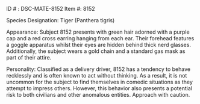 ID # : DSC-MATE-8152
Item #: 8152

Species Designation: Tiger (Panthera tigris)

Appearance: Subject 8152 presents with green hair adorned with a purple cap and a red cross earring hanging from each ear. Their forehead features a goggle apparatus whilst their eyes are hidden behind thick nerd glasses. Additionally, the subject wears a gold chain and a standard gas mask as part of their attire.

Personality: Classified as a delivery driver, 8152 has a tendency to behave recklessly and is often known to act without thinking. As a result, it is not uncommon for the subject to find themselves in comedic situations as they attempt to impress others. However, this behavior also presents a potential risk to both civilians and other anomalous entities. Approach with caution.